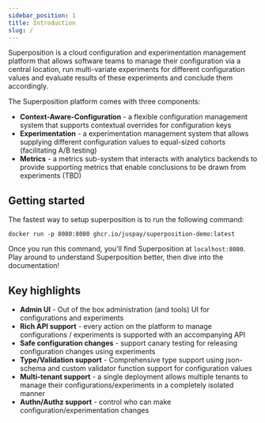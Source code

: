 ```yaml
---
sidebar_position: 1
title: Introduction
slug: /
---
```


Superposition is a cloud configuration and experimentation management platform that allows software teams to manage their configuration via a central location, run multi-variate experiments for different configuration values and evaluate results of these experiments and conclude them accordingly.

The Superposition platform comes with three components:

* **Context-Aware-Configuration** - a flexible configuration management system that supports contextual overrides for configuration keys
* **Experimentation** - a experimentation management system that allows supplying different configuration values to equal-sized cohorts (facilitating A/B testing)
* **Metrics** - a metrics sub-system that interacts with analytics backends to provide supporting metrics that enable conclusions to be drawn from experiments (TBD)

## Getting started

The fastest way to setup superposition is to run the following command:

```
docker run -p 8080:8080 ghcr.io/juspay/superposition-demo:latest
```

Once you run this command, you'll find Superposition at `localhost:8080`. Play around to understand Superposition better, then dive into the documentation!

## Key highlights

* **Admin UI** - Out of the box administration (and tools) UI for configurations and experiments
* **Rich API support** - every action on the platform to manage configurations / experiments is supported with an accompanying API
* **Safe configuration changes** - support canary testing for releasing configuration changes using experiments
* **Type/Validation support** - Comprehensive type support using json-schema and custom validator function support for configuration values
* **Multi-tenant support** - a single deployment allows multiple tenants to manage their configurations/experiments in a completely isolated manner
* **Authn/Authz support** - control who can make configuration/experimentation changes
